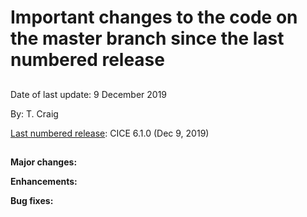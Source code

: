# Important changes to the code on the master branch since the last numbered release
 
## 

Date of last update:  9 December 2019

By:  T. Craig

[Last numbered release](https://github.com/CICE-Consortium/CICE/releases): CICE 6.1.0 (Dec 9, 2019)

## 

**Major changes:**


**Enhancements:**


**Bug fixes:**

